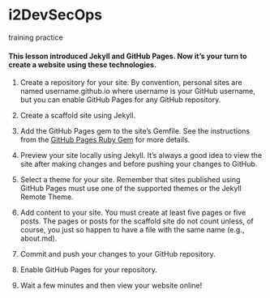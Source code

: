 # i2DevSecOps
training  practice

#### This lesson introduced Jekyll and GitHub Pages. Now it’s your turn to create a website using these technologies. 

1. Create a repository for your site. By convention, personal sites are named username.github.io where username is your GitHub username, but you can enable GitHub Pages for any GitHub repository.

2. Create a scaffold site using Jekyll.

3. Add the GitHub Pages gem to the site’s Gemfile. See the instructions from the [GitHub Pages Ruby Gem](https://github.com/github/pages-gem) for more details.

4. Preview your site locally using Jekyll. It’s always a good idea to view the site after making changes and before pushing your changes to GitHub.

5. Select a theme for your site. Remember that sites published using GitHub Pages must use one of the supported themes or the Jekyll Remote Theme.

6. Add content to your site. You must create at least five pages or five posts. The pages or posts for the scaffold site do not count unless, of course, you just so happen to have a file with the same name (e.g., about.md).

7. Commit and push your changes to your GitHub repository.

8. Enable GitHub Pages for your repository.

9. Wait a few minutes and then view your website online!
